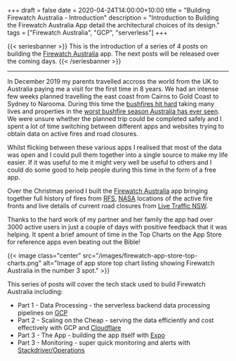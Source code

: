 +++
draft = false
date = 2020-04-24T14:00:00+10:00
title = "Building Firewatch Australia - Introduction"
description = "Introduction to Building the Firewatch Australia App detail the architectural choices of its design."
tags = ["Firewatch Australia", "GCP", "serverless"]
+++

{{< seriesbanner >}}
This is the introduction of a series of 4 posts on building the [Firewatch Australia](https://firewatchaus.com/) app. The next posts will be released over the coming days.
{{< /seriesbanner >}}

---

In December 2019 my parents travelled accross the world from the UK to Australia paying me a visit for the first time in 8 years.
We had an intense few weeks planned travelling the east coast from Cairns to Gold Coast to Sydney to Narooma. During this time the [bushfires hit hard](https://en.wikipedia.org/wiki/2019%E2%80%9320_Australian_bushfire_season) taking many lives and properties in the [worst bushfire season Australia has ever seen](https://www.abc.net.au/news/science/2020-03-05/bushfire-crisis-five-big-numbers/12007716). We were unsure whether the planned trip could be completed safely and I spent a lot of time switching between different apps and websites trying to obtain data on active fires and road closures.

Whilst flicking between these various apps I realised that most of the data was open and I could pull
them together into a single source to make my life easier. If it was useful to me it might very well
be useful to others and I could do some good to help people during this time in the form of a free app.

Over the Christmas period I built the [Firewatch Australia](https://firewatchaus.com/) app bringing together full history of fires
from [RFS](https://www.rfs.nsw.gov.au/), [NASA](https://earthdata.nasa.gov/earth-observation-data/near-real-time/firms) locations of the active fire fronts and live details of current road closures
from [Live Traffic NSW](https://www.livetraffic.com/desktop.html).

Thanks to the hard work of my partner and her family the app had over 3000 active users in just a
couple of days with positive feedback that it was helping. It spent a brief amount of time in
the Top Charts on the App Store for reference apps even beating out the Bible!

{{< image
      class="center"
      src="/images/firewatch-app-store-top-charts.png"
      alt="Image of app store top chart listing showing Firewatch Australia in the number 3 spot." >}}

This series of posts will cover the tech stack used to build Firewatch Australia including:

- Part 1 - Data Processing - the serverless backend data processing pipelines on [GCP](cloud.google.com)
- Part 2 - Scaling on the Cheap - serving the data efficiently and cost effectively with GCP and [Cloudflare](https://www.cloudflare.com/)
- Part 3 - The App - building the app itself with [Expo](http://expo.io/)
- Part 3 - Monitoring - super quick monitoring and alerts with [Stackdriver/Operations](https://cloud.google.com/products/operations)
